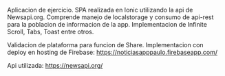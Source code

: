 Aplicacion de ejercicio.
SPA realizada en Ionic utilizando la api de Newsapi.org.
Comprende manejo de localstorage y consumo de api-rest para la poblacion de informacion de la app.
Implementacion de Infinite Scroll, Tabs, Toast entre otros.

Validacion de plataforma para funcion de Share. Implementacion con deploy en hosting de Firebase:
https://noticiasapppaulo.firebaseapp.com/

Api utilizada:
https://newsapi.org/